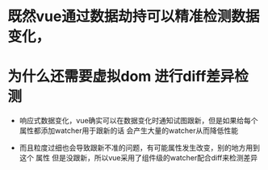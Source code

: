 

# 既然vue通过数据劫持可以精准检测数据变化，
# 为什么还需要虚拟dom 进行diff差异检测

  - 响应式数据变化，vue确实可以在数据变化时通知试图跟新，但是如果给每个
    属性都添加watcher用于跟新的话 会产生大量的watcher从而降低性能

  - 而且粒度过细也会导致跟新不准的问题，有可能属性发生改变，别的地方用到这个 属性 但是没跟新，所以vue采用了组件级的watcher配合diff来检测差异